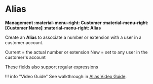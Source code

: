 # Alias
**Management :material-menu-right: Customer :material-menu-right: [Customer Name] :material-menu-right: Alias**

Create an **Alias** to associate a number or extension with a user in a customer account. 

Current = the actual number or extension
New = set to any user in the customer's account

These fields also support regular expressions 

!!! info "Video Guide"
    See walkthrough in [Alias Video Guide](https://staging--connexcs-docs.netlify.app/video-guide/#aliases). 
